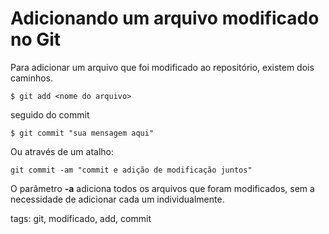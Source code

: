 # Adicionando um arquivo modificado no Git

Para adicionar um arquivo que foi modificado ao repositório, existem dois caminhos.

```
$ git add <nome do arquivo>
```
seguido do commit
```
$ git commit "sua mensagem aqui"
```

Ou através de um atalho:
```
git commit -am "commit e adição de modificação juntos"
```
O parâmetro **-a** adiciona todos os arquivos que foram modificados, sem a necessidade de adicionar cada um individualmente.

tags: git, modificado, add, commit
